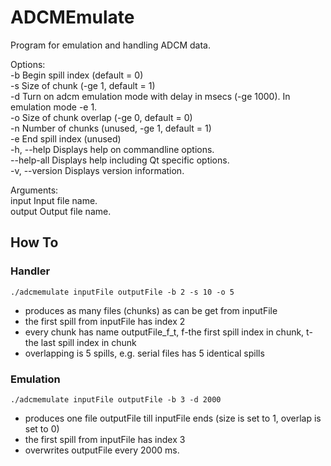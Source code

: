 # ADCMEmulate
Program for emulation and handling ADCM data.

Options:<br/>
  -b <begin>     Begin spill index (default = 0)<br/>
  -s <size>      Size of chunk (-ge 1, default = 1)<br/>
  -d <delay>     Turn on adcm emulation mode with delay in msecs (-ge 1000). In
                 emulation mode <size> -e 1.<br/>
  -o <overlap>   Size of chunk overlap (-ge 0, default = 0)<br/>
  -n <number>    Number of chunks (unused, -ge 1, default = 1)<br/>
  -e <end>       End spill index (unused)<br/>
  -h, --help     Displays help on commandline options.<br/>
  --help-all     Displays help including Qt specific options.<br/>
  -v, --version  Displays version information.<br/>

Arguments:<br/>
  input          Input file name.<br/>
  output         Output file name.<br/>

## How To<br/>
### Handler<br/>
`./adcmemulate inputFile outputFile -b 2 -s 10 -o 5`<br/>
* produces as many files (chunks) as can be get from inputFile
* the first spill from inputFile has index 2
* every chunk has name outputFile_f_t, f-the first spill index in chunk, t-the last spill index in chunk
* overlapping is 5 spills, e.g. serial files has 5 identical spills

### Emulation<br/>
`./adcmemulate inputFile outputFile -b 3 -d 2000`<br/>
* produces one file outputFile till inputFile ends (size is set to 1, overlap is set to 0)
* the first spill from inputFile has index 3
* overwrites outputFile every 2000 ms.
